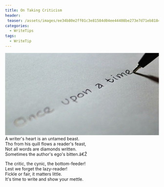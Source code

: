 ```yaml
---
title: On Taking Criticism
header:
 teaser: /assets/images/ee34b80e2ff01c3e81584d04ee44408be273e7d71eb8184290f8_640_writer.jpg
categories:
  - WriteTips
tags:
  - WriteTip
---
```

<img src="/assets/images/ee34b80e2ff01c3e81584d04ee44408be273e7d71eb8184290f8_640_writer.jpg">A writer's heart is an untamed beast.  
Tho from his quill flows a reader's feast,  
Not all words are diamonds written.  
Sometimes the author's ego's bitten.â€Ž

The critic, the cynic, the bottom-feeder!  
Lest we forget the lazy-reader!  
Fickle or fair, it matters little.  
It's time to write and show your mettle.